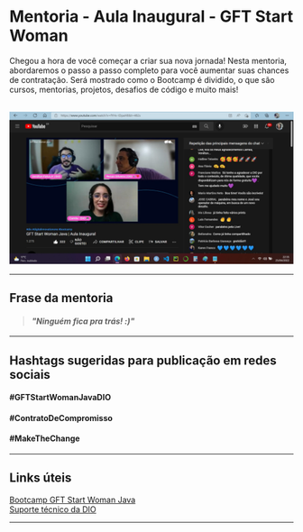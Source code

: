 # Mentoria - Aula Inaugural - GFT Start Woman

Chegou a hora de você começar a criar sua nova jornada!
Nesta mentoria, abordaremos o passo a passo completo para
você aumentar suas chances de contratação. Será mostrado
como o Bootcamp é dividido, o que são cursos, mentorias, 
projetos, desafios de código e muito mais!  
</br>

<p align="center">
	<img src="https://github.com/rosacarla/GFT-start-woman-java/blob/main/002%20Aula-Inaugural-GFT-start-woman-java/live-aula-inaugural.jpg" width="750">
</p> 

---  

## Frase da mentoria  

> #### _"Ninguém fica pra trás! :)"_  

---

## Hashtags sugeridas para publicação em redes sociais  

#### #GFTStartWomanJavaDIO  

#### #ContratoDeCompromisso  

#### #MakeTheChange  

---  

## Links úteis  

[Bootcamp GFT Start Woman Java](https://www.linkedin.com/posts/carla-edila-silveira_estagio-womenintechnology-java-activity-6923345094582362112-Hclx?utm_source=linkedin_share&utm_medium=member_desktop_web)  
[Suporte técnico da DIO](https://help.dio.me)

---  
